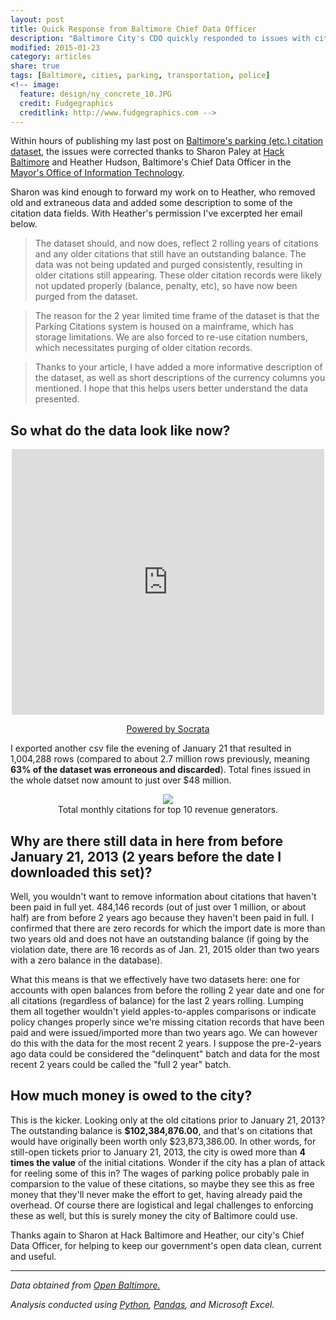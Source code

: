 ```yaml
---
layout: post
title: Quick Response from Baltimore Chief Data Officer
description: "Baltimore City's CDO quickly responded to issues with citation data."
modified: 2015-01-23
category: articles
share: true
tags: [Baltimore, cities, parking, transportation, police]
<!-- image:
  feature: design/ny_concrete_10.JPG
  credit: Fudgegraphics
  creditlink: http://www.fudgegraphics.com -->
---
```


Within hours of publishing my last post on <a href='{{ site.url }}/articles/Baltimores-Lost-Traffic-Camera-Revenue/'>Baltimore's parking (etc.) citation dataset</a>, the issues were corrected thanks to Sharon Paley at <a href='http://www.hackbaltimore.org'>Hack Baltimore</a> and Heather Hudson, Baltimore's Chief Data Officer in the <a href='http://moit.baltimorecity.gov/Home.aspx'>Mayor's Office of Information Technology</a>.

Sharon was kind enough to forward my work on to Heather, who removed old and extraneous data and added some description to some of the citation data fields.  With Heather's permission I've excerpted her email below.

> The dataset should, and now does, reflect 2 rolling years of citations and any older citations that still have an outstanding balance. The data was not being updated and purged consistently, resulting in older citations still appearing. These older citation records were likely not updated properly (balance, penalty, etc), so have now been purged from the dataset.

> The reason for the 2 year  limited time frame of the dataset is that the Parking Citations system is housed on a mainframe, which has storage limitations. We are also forced to re-use citation numbers, which necessitates purging of older citation records.

> Thanks to your article, I have added a more informative description of the dataset, as well as short descriptions of the currency columns you mentioned. I hope that this helps users better understand the data presented.


## So what do the data look like now?  

<center>
<div><iframe width="500px" title="Parking Citations" height="425px" src="https://data.baltimorecity.gov/w/n4ma-fj3m/ta62-x9wp?cur=i5SwBTR0Hvd&from=root" frameborder="0" scrolling="no"><a href="https://data.baltimorecity.gov/Transportation/Parking-Citations/n4ma-fj3m" title="Parking Citations" target="_blank">Parking Citations</a></iframe><p><a href="http://www.socrata.com/" target="_blank">Powered by Socrata</a></p></div>
</center>

I exported another csv file the evening of January 21 that resulted in 1,004,288 rows (compared to about 2.7 million rows previously, meaning **63% of the dataset was erroneous and discarded**).  Total fines issued in the whole datset now amount to just over $48 million.  

<center>
<figure>
  <a href='{{ site.url }}/images/2015-01/Top10_Monthly_Citation_TS_NEW_2015-01-21.png'><img src='{{ site.url }}/images/2015-01/Top10_Monthly_Citation_TS_NEW_2015-01-21.png'></a>
  <figcaption>Total monthly citations for top 10 revenue generators.</figcaption>
</figure>
</center>

## Why are there still data in here from before January 21, 2013 (2 years before the date I downloaded this set)?  

Well, you wouldn't want to remove information about citations that haven't been paid in full yet.  484,146 records (out of just over 1 million, or about half) are from before 2 years ago because they haven't been paid in full.  I confirmed that there are zero records for which the import date is more than two years old and does not have an outstanding balance (if going by the violation date, there are 16 records as of Jan. 21, 2015 older than two years with a zero balance in the database).  

What this means is that we effectively have two datasets here: one for accounts with open balances from before the rolling 2 year date and one for all citations (regardless of balance) for the last 2 years rolling.  Lumping them all together wouldn't yield apples-to-apples comparisons or indicate policy changes properly since we're missing citation records that have been paid and were issued/imported more than two years ago.  We can however do this with the data for the most recent 2 years.  I suppose the pre-2-years ago data could be considered the "delinquent" batch and data for the most recent 2 years could be called the "full 2 year" batch.

## How much money is owed to the city?

This is the kicker.  Looking only at the old citations prior to January 21, 2013?  The outstanding balance is **$102,384,876.00**, and that's on citations that would have originally been worth only $23,873,386.00.  In other words, for still-open tickets prior to January 21, 2013, the city is owed more than **4 times the value** of the initial citations.  Wonder if the city has a plan of attack for reeling some of this in?  The wages of parking police probably pale in comparsion to the value of these citations, so maybe they see this as free money that they'll never make the effort to get, having already paid the overhead. Of course there are logistical and legal challenges to enforcing these as well, but this is surely money the city of Baltimore could use.

Thanks again to Sharon at Hack Baltimore and Heather, our city's Chief Data Officer, for helping to keep our government's open data clean, current and useful.

---
*Data obtained from <a href='http://data.baltimorecity.gov/'>Open Baltimore.</a>*

*Analysis conducted using <a href='http://www.python.org'>Python</a>, <a href='http://pandas.pydata.org'>Pandas</a>, and Microsoft Excel.*

